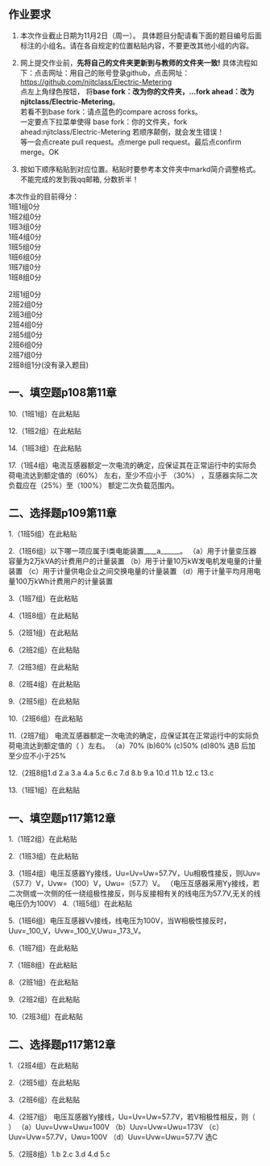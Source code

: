 ## 作业要求

1. 本次作业截止日期为11月2日（周一）。 具体题目分配请看下面的题目编号后面标注的小组名。请在各自规定的位置粘贴内容，不要更改其他小组的内容。 

2. 网上提交作业前，**先将自己的文件夹更新到与教师的文件夹一致!** 具体流程如下：点击网址：用自己的账号登录github，点击网址：https://github.com/njitclass/Electric-Metering  
点左上角绿色按钮，
将**base fork：改为你的文件夹，...fork ahead：改为njitclass/Electric-Metering**。   
若看不到base fork：请点蓝色的compare across forks。  
一定要点下拉菜单使得 base fork：你的文件夹，fork ahead:njitclass/Electric-Metering
若顺序颠倒，就会发生错误！  
等一会点create pull request。点merge pull request。最后点confirm merge。OK

3. 按如下顺序粘贴到对应位置。粘贴时要参考本文件夹中markd简介调整格式。不能完成的发到我qq邮箱, 分数折半！

本次作业的目前得分：  
1班1组0分  
1班2组0分  
1班3组0分  
1班4组0分  
1班5组0分  
1班6组0分  
1班7组0分  
1班8组0分 

2班1组0分  
2班2组0分  
2班3组0分  
2班4组0分  
2班5组0分  
2班6组0分  
2班7组0分  
2班8组1分(没有录入题目)

## 一、填空题p108第11章

10.（1班1组）在此粘贴

12.（1班2组）在此粘贴

14.（1班3组）在此粘贴

17.（1班4组）电流互感器额定一次电流的确定，应保证其在正常运行中的实际负荷电流达到额定值的（60%） 左右，至少不应小于 （30%） ，互感器实际二次负载应在（25%）至（100%） 额定二次负载范围内。

## 二、选择题p109第11章

1.（1班5组）在此粘贴

2.（1班6组）以下哪一项应属于I类电能装置____a______。
（a）用于计量变压器容量为2万kVA的计费用户的计量装置
（b）用于计量10万kW发电机发电量的计量装置
（c）用于计量供电企业之间交换电量的计量装置
（d）用于计量平均月用电量100万kWh计费用户的计量装置

3.（1班7组）在此粘贴

4.（1班8组）在此粘贴  

5.（2班1组）在此粘贴

6.（2班2组）在此粘贴

7.（2班3组）在此粘贴

8.（2班4组）在此粘贴

9.（2班5组）在此粘贴

10.（2班6组）在此粘贴

11.（2班7组）
电流互感器额定一次电流的确定，应保证其在正常运行中的实际负荷电流达到额定值的（ ）左右。
（a）70%  (b)60%  (c)50%  (d)80%
选B 后加至少应不小于25%  

12.（2班8组1.d 2.a 3.a 4.a 5.c 6.c 7.d 8.b 9.a 10.d 11.b 12.c 13.c  

13.（1班1组）在此粘贴


## 一、填空题p117第12章

1.（1班2组）在此粘贴

2.（1班3组）在此粘贴

3.（1班4组）电压互感器Yy接线，Uu=Uv=Uw=57.7V，Uu相极性接反，则Uuv=（57.7）V，Uvw=（100）V，Uwu=（57.7）V。
（电压互感器采用Yy接线，若二次侧或一次侧的任一绕组极性接反，则与反接相有关的线电压为57.7V,无关的线电压仍为100V）
4.（1班5组）在此粘贴

5.（1班6组）电压互感器Vv接线，线电压为100V，当W相极性接反时，Uuv=_100_V，Uvw=_100_V,Uwu=_173_V。 

6.（1班7组）在此粘贴

7.（1班8组）在此粘贴  

8.（2班1组）在此粘贴

9.（2班2组）在此粘贴  

10.（2班3组）在此粘贴




## 二、选择题p117第12章

1.（2班4组）在此粘贴

2.（2班5组）在此粘贴

3.（2班6组）在此粘贴

4.（2班7组）
电压互感器Yy接线，Uu=Uv=Uw=57.7V，若V相极性相反，则（ ）
（a）Uuv=Uvw=Uwu=100V
（b）Uuv=Uvw=Uwu=173V
（c）Uuv=Uvw=57.7V，Uwu=100V
（d）Uuv=Uvw=Uwu=57.7V
选C

5.（2班8组）1.b 2.c 3.d 4.d 5.c

